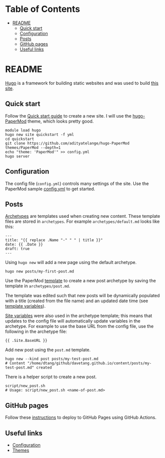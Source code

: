Table of Contents
=================

* [README](#readme)
   * [Quick start](#quick-start)
   * [Configuration](#configuration)
   * [Posts](#posts)
   * [GitHub pages](#github-pages)
   * [Useful links](#useful-links)

<!-- Created by https://github.com/ekalinin/github-markdown-toc -->

# README

[Hugo](https://gohugo.io/) is a framework for building static websites and was
used to build [this site](https://davetang.github.io/).

## Quick start

Follow the [Quick start guide](https://gohugo.io/getting-started/quick-start/)
to create a new site. I will use the
[hugo-PaperMod](https://github.com/adityatelange/hugo-PaperMod/wiki/Installation)
theme, which looks pretty good.

```console
module load hugo
hugo new site quickstart -f yml
cd quickstart
git clone https://github.com/adityatelange/hugo-PaperMod themes/PaperMod --depth=1
echo "theme: 'PaperMod'" >> config.yml
hugo server
```

## Configuration

The config file (`config.yml`) controls many settings of the site. Use the
PaperMod sample
[config.yml](https://github.com/adityatelange/hugo-PaperMod/wiki/Installation#sample-configyml)
to get started.

## Posts

[Archetypes](https://gohugo.io/content-management/archetypes/) are templates
used when creating new content. These template files are stored in
`archetypes`. For example `archetypes/default.md` looks like this:

```
---
title: "{{ replace .Name "-" " " | title }}"
date: {{ .Date }}
draft: true
---
```

Using `hugo new` will add a new page using the default archetype.

```console
hugo new posts/my-first-post.md
```

Use the PaperMod
[template](https://github.com/adityatelange/hugo-PaperMod/wiki/Installation#sample-pagemd)
to create a new post archetype by saving the template in `archetypes/post.md`.

The template was edited such that new posts will be dynamically populated with
a title (created from the file name) and an updated date time (see [template
variables](https://gohugo.io/content-management/archetypes/#create-a-new-archetype-template)).

[Site variables](https://gohugo.io/variables/site/) were also used in the
archetype template; this means that updates to the config file will
automatically update variables in the archetype. For example to use the base
URL from the config file, use the following in the archetype file:

    {{ .Site.BaseURL }}

Add new post using the `post.md` template.

```console
hugo new --kind post posts/my-test-post.md
# Content "/home/dtang/github/davetang.github.io/content/posts/my-test-post.md" created
```

There is a helper script to create a new post.

```console
script/new_post.sh
# Usage: script/new_post.sh <name-of-post.md>
```

## GitHub pages

Follow these
[instructions](https://gohugo.io/hosting-and-deployment/hosting-on-github/) to
deploy to GitHub Pages using GitHub Actions.

## Useful links

* [Configuration](https://gohugo.io/getting-started/configuration/)
* [Themes](https://themes.gohugo.io/)
